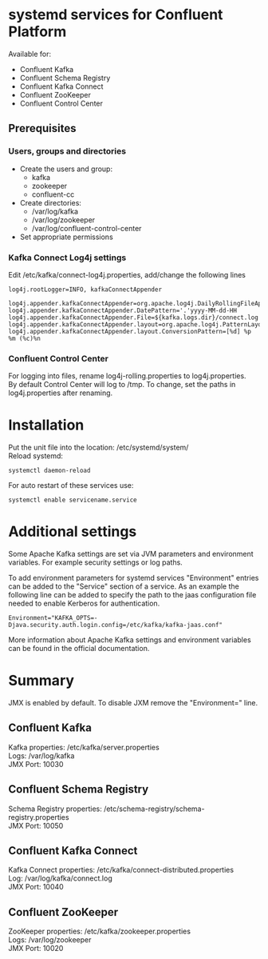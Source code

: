 # systemd services for Confluent Platform

Available for:
- Confluent Kafka
- Confluent Schema Registry
- Confluent Kafka Connect
- Confluent ZooKeeper
- Confluent Control Center

## Prerequisites

### Users, groups and directories
- Create the users and group:
  - kafka
  - zookeeper
  - confluent-cc
- Create directories:
  - /var/log/kafka
  - /var/log/zookeeper
  - /var/log/confluent-control-center
- Set appropriate permissions

### Kafka Connect Log4j settings
Edit /etc/kafka/connect-log4j.properties, add/change the following lines
```
log4j.rootLogger=INFO, kafkaConnectAppender

log4j.appender.kafkaConnectAppender=org.apache.log4j.DailyRollingFileAppender
log4j.appender.kafkaConnectAppender.DatePattern='.'yyyy-MM-dd-HH
log4j.appender.kafkaConnectAppender.File=${kafka.logs.dir}/connect.log
log4j.appender.kafkaConnectAppender.layout=org.apache.log4j.PatternLayout
log4j.appender.kafkaConnectAppender.layout.ConversionPattern=[%d] %p %m (%c)%n
```

### Confluent Control Center
For logging into files, rename log4j-rolling.properties to log4j.properties. </br>
By default Control Center will log to /tmp. To change, set the paths in log4j.properties after renaming.

# Installation
Put the unit file into the location: /etc/systemd/system/ </br>
Reload systemd:
```
systemctl daemon-reload
```

For auto restart of these services use:
```
systemctl enable servicename.service
```

# Additional settings
Some Apache Kafka settings are set via JVM parameters and environment variables. For example security settings or log paths.

To add environment parameters for systemd services "Environment" entries can be added to the "Service" section of a service. As an example the following line can be added to specify the path to the jaas configuration file needed to enable Kerberos for authentication.

```
Environment="KAFKA_OPTS=-Djava.security.auth.login.config=/etc/kafka/kafka-jaas.conf"
```

More information about Apache Kafka settings and environment variables can be found in the official documentation.

# Summary
JMX is enabled by default. To disable JXM remove the "Environment=" line.

## Confluent Kafka
Kafka properties: /etc/kafka/server.properties </br>
Logs: /var/log/kafka </br>
JMX Port: 10030

## Confluent Schema Registry
Schema Registry properties: /etc/schema-registry/schema-registry.properties </br>
JMX Port: 10050

## Confluent Kafka Connect
Kafka Connect properties: /etc/kafka/connect-distributed.properties </br>
Log: /var/log/kafka/connect.log           </br>
JMX Port: 10040

## Confluent ZooKeeper
ZooKeeper properties: /etc/kafka/zookeeper.properties </br>
Logs: /var/log/zookeeper                              </br>
JMX Port: 10020                                       </br>
